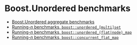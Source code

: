 # Boost.Unordered benchmarks

* [Boost.Unordered aggregate benchmarks](https://github.com/boostorg/boost_unordered_benchmarks/tree/boost_unordered_aggregate)
* [Running-_n_ benchmarks, `boost::unordered_[multi]set`](https://github.com/boostorg/boost_unordered_benchmarks/tree/boost_unordered_set)
* [Running-_n_ benchmarks, `boost::unordered_(flat|node)_map`](https://github.com/boostorg/boost_unordered_benchmarks/tree/boost_unordered_flat_map)
* [Running-_n_ benchmarks, `boost::concurrent_flat_map`](https://github.com/boostorg/boost_unordered_benchmarks/tree/boost_concurrent_flat_map)
